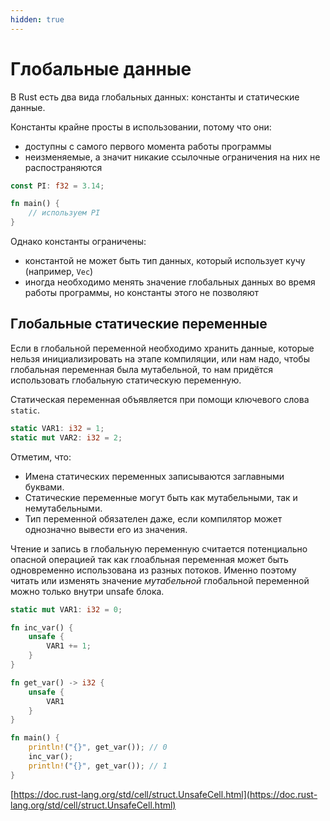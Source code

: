 ```yaml
---
hidden: true
---
```


# Глобальные данные

В Rust есть два вида глобальных данных: константы и статические данные.

Константы крайне просты в использовании, потому что они:

* доступны с самого первого момента работы программы
* неизменяемые, а значит никакие ссылочные ограничения на них не распостраняются

```rust
const PI: f32 = 3.14;

fn main() {
    // используем PI
}
```

Однако константы ограничены:

* константой не может быть тип данных, который использует кучу (например, `Vec`)
* иногда необходимо менять значение глобальных данных во время работы программы, но константы этого не позволяют

## Глобальные статические переменные

Если в глобальной переменной необходимо хранить данные, которые нельзя инициализировать на этапе компиляции, или нам надо, чтобы глобальная переменная была мутабельной, то нам придётся использовать глобальную статическую переменную.

Статическая переменная объявляется при помощи ключевого слова `static`.

```rust
static VAR1: i32 = 1;
static mut VAR2: i32 = 2;
```

Отметим, что:

* Имена статических переменных записываются заглавными буквами.
* Статические переменные могут быть как мутабельными, так и немутабельными.
* Тип переменной обязателен даже, если компилятор может однозначно вывести его из значения.

Чтение и запись в глобальную переменную считается потенциально опасной операцией так как глоабльная переменная может быть одновременно использована из разных потоков. Именно поэтому читать или изменять значение _мутабельной_ глобальной переменной можно только внутри unsafe блока.

```rust
static mut VAR1: i32 = 0;

fn inc_var() {
    unsafe {
        VAR1 += 1;
    }
}

fn get_var() -> i32 {
    unsafe {
        VAR1
    }
}

fn main() {
    println!("{}", get_var()); // 0
    inc_var();
    println!("{}", get_var()); // 1
}
```



[https://doc.rust-lang.org/std/cell/struct.UnsafeCell.html](https://doc.rust-lang.org/std/cell/struct.UnsafeCell.html)




